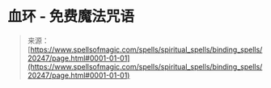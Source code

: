 <!--yml

category: 未分类

date: 2024-06-12 19:02:58

-->

# 血环 - 免费魔法咒语

> 来源：[https://www.spellsofmagic.com/spells/spiritual_spells/binding_spells/20247/page.html#0001-01-01](https://www.spellsofmagic.com/spells/spiritual_spells/binding_spells/20247/page.html#0001-01-01)
